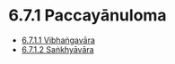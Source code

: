 # 6.7.1 Paccayānuloma

* [6.7.1.1 Vibhaṅgavāra](6.7.1/6.7.1.1.md)
* [6.7.1.2 Saṅkhyāvāra](6.7.1/6.7.1.2.md)
